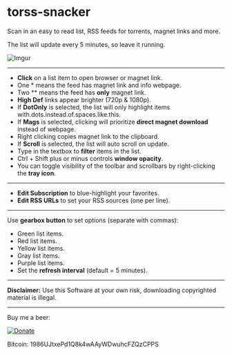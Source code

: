 # torss-snacker

Scan in an easy to read list, RSS feeds for torrents, magnet links and more.

The list will update every 5 minutes, so leave it running.

![Imgur](https://i.imgur.com/f2s8h4P.png)


----------

- **Click** on a list item to open browser or magnet link.
- One * means the feed has magnet link and info webpage.
- Two ** means the feed has **only** magnet link.
- **High Def** links appear brighter (720p & 1080p).
- If **DotOnly** is selected, the list will only highlight items with.dots.instead.of.spaces.like.this.
- If **Mags** is selected, clicking will prioritize **direct magnet download** instead of webpage.
- Right clicking copies magnet link to the clipboard.
- If **Scroll** is selected, the list will auto scroll on update.
- Type in the textbox to **filter** items in the list.
- Ctrl + Shift plus or minus controls **window opacity**.
- You can toggle visibility of the toolbar and scrollbars by right-clicking the **tray icon**.

----------

- **Edit Subscription** to blue-highlight your favorites.
- **Edit RSS URLs** to set your RSS sources (one per line).

----------
Use **gearbox button** to set options (separate with commas):

- Green list items.
- Red list items.
- Yellow list items.
- Gray list items.
- Purple list items.
- Set the **refresh interval** (default = 5 minutes).

----------

**Disclaimer:** Use this Software at your own risk, downloading copyrighted material is illegal.

----------
Buy me a beer:

[![Donate](https://img.shields.io/badge/Donate-PayPal-green.svg)](https://www.paypal.com/cgi-bin/webscr?cmd=_donations&business=vasskazis%40gmail%2ecom&lc=GR&item_name=crash%2dhorror&currency_code=USD&bn=PP%2dDonationsBF%3abtn_donate_SM%2egif%3aNonHosted)

Bitcoin: 1986UJtxePd1Q8k4wAAyWDwuhcFZQzCPPS
